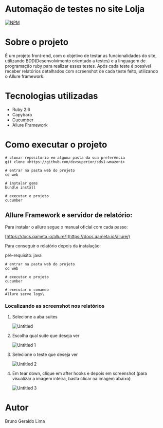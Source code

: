 # Automação de testes no site Lolja

[![NPM](https://img.shields.io/npm/l/react)](https://github.com/Brunogeraldo/Automa-de-testes-do-site-Lolja/blob/master/LICENSE)

# Sobre o projeto

É um projeto front-end, com o objetivo de testar as funcionalidades do site, utilizando BDD(Desenvolvimento orientado a testes) e a linguagem de programação ruby para realizar esses testes. Após cada teste é possível receber relatórios detalhados com screenshot de cada teste feito, utilizando o Allure framework.

# Tecnologias utilizadas

- Ruby 2.6
- Capybara
- Cucumber
- Allure Framework

# Como executar o projeto

```
# clonar repositório em alguma pasta da sua preferência 
git clone <https://github.com/devsuperior/sds1-wmazoni>

# entrar na pasta web do projeto
cd web

# instalar gems
bundle install

# executar o projeto
cucumber

```

## Allure Framework e servidor de relatório:

Para instalar o allure segue o manual oficial com cada passo:

[https://docs.qameta.io/allure/](https://docs.qameta.io/allure/)

Para conseguir o relatório depois da instalação:

pré-requisito: java 

```
# entrar na pasta web do projeto
cd web

# executar o projeto
cucumber

# executar o comando
Allure serve logs\

```

### Localizando as screenshot nos relatórios

1. Selecione a aba suites
    
    ![Untitled](https://user-images.githubusercontent.com/93891156/145625449-08f86a35-de7b-41e1-bbe8-ffef9294cd6e.png)
    
2. Escolha qual suite que deseja ver
    
   ![Untitled 1](https://user-images.githubusercontent.com/93891156/145625716-d1d8e4bc-b7cc-4348-af84-282691edac6a.png)
    
3. Selecione o teste que deseja ver
    
    ![Untitled 2](https://user-images.githubusercontent.com/93891156/145625822-479d9c1b-8d2c-4413-ac18-d48d2a283a62.png)
    
4. Em tear down, clique em after hooks e depois em screenshot (para visualizar a imagem inteira, basta clicar na imagem abaixo)
    
    ![Untitled 3](https://user-images.githubusercontent.com/93891156/145625971-4f80847c-ded7-4b7c-8f45-2163fe7ddcc1.png)
    

# Autor

Bruno Geraldo Lima
